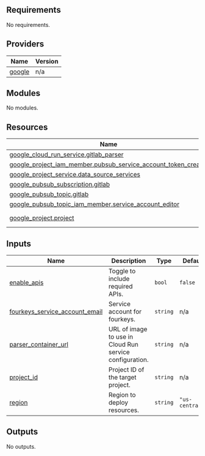 ## Requirements

No requirements.

## Providers

| Name | Version |
|------|---------|
| <a name="provider_google"></a> [google](#provider\_google) | n/a |

## Modules

No modules.

## Resources

| Name | Type |
|------|------|
| [google_cloud_run_service.gitlab_parser](https://registry.terraform.io/providers/hashicorp/google/latest/docs/resources/cloud_run_service) | resource |
| [google_project_iam_member.pubsub_service_account_token_creator](https://registry.terraform.io/providers/hashicorp/google/latest/docs/resources/project_iam_member) | resource |
| [google_project_service.data_source_services](https://registry.terraform.io/providers/hashicorp/google/latest/docs/resources/project_service) | resource |
| [google_pubsub_subscription.gitlab](https://registry.terraform.io/providers/hashicorp/google/latest/docs/resources/pubsub_subscription) | resource |
| [google_pubsub_topic.gitlab](https://registry.terraform.io/providers/hashicorp/google/latest/docs/resources/pubsub_topic) | resource |
| [google_pubsub_topic_iam_member.service_account_editor](https://registry.terraform.io/providers/hashicorp/google/latest/docs/resources/pubsub_topic_iam_member) | resource |
| [google_project.project](https://registry.terraform.io/providers/hashicorp/google/latest/docs/data-sources/project) | data source |

## Inputs

| Name | Description | Type | Default | Required |
|------|-------------|------|---------|:--------:|
| <a name="input_enable_apis"></a> [enable\_apis](#input\_enable\_apis) | Toggle to include required APIs. | `bool` | `false` | no |
| <a name="input_fourkeys_service_account_email"></a> [fourkeys\_service\_account\_email](#input\_fourkeys\_service\_account\_email) | Service account for fourkeys. | `string` | n/a | yes |
| <a name="input_parser_container_url"></a> [parser\_container\_url](#input\_parser\_container\_url) | URL of image to use in Cloud Run service configuration. | `string` | n/a | yes |
| <a name="input_project_id"></a> [project\_id](#input\_project\_id) | Project ID of the target project. | `string` | n/a | yes |
| <a name="input_region"></a> [region](#input\_region) | Region to deploy resources. | `string` | `"us-central1"` | no |

## Outputs

No outputs.